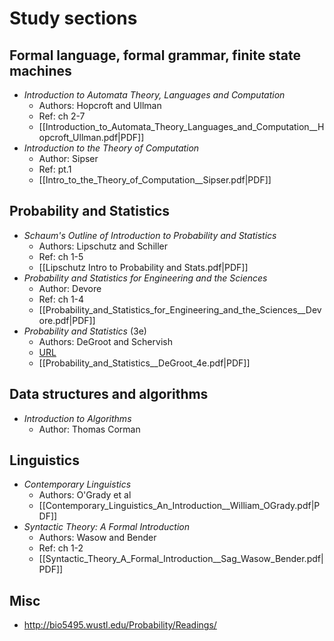 # Study sections
## Formal language, formal grammar, finite state machines
- _Introduction to Automata Theory, Languages and Computation_
	- Authors: Hopcroft and Ullman
	- Ref: ch 2-7
	- [[Introduction_to_Automata_Theory_Languages_and_Computation__Hopcroft_Ullman.pdf|PDF]]
- _Introduction to the Theory of Computation_
	- Author: Sipser
	- Ref: pt.1
	- [[Intro_to_the_Theory_of_Computation__Sipser.pdf|PDF]]

## Probability and Statistics
- _Schaum's Outline of Introduction to Probability and Statistics_
	- Authors: Lipschutz and Schiller
	- Ref: ch 1-5
	- [[Lipschutz Intro to Probability and Stats.pdf|PDF]]
- _Probability and Statistics for Engineering and the Sciences_ 
	- Author: Devore
	- Ref: ch 1-4
	- [[Probability_and_Statistics_for_Engineering_and_the_Sciences__Devore.pdf|PDF]]
- _Probability and Statistics_ (3e)
	- Authors: DeGroot and Schervish
	- [URL](http://bio5495.wustl.edu/Probability/Readings/DeGroot4thEdition.pdf)
	- [[Probability_and_Statistics__DeGroot_4e.pdf|PDF]]

## Data structures and algorithms
- _Introduction to Algorithms_
	- Author: Thomas Corman

## Linguistics
- _Contemporary Linguistics_
	- Authors: O'Grady et al
	- [[Contemporary_Linguistics_An_Introduction__William_OGrady.pdf|PDF]]
- _Syntactic Theory: A Formal Introduction_
	- Authors: Wasow and Bender
	- Ref: ch 1-2
	- [[Syntactic_Theory_A_Formal_Introduction__Sag_Wasow_Bender.pdf|PDF]]

## Misc
- http://bio5495.wustl.edu/Probability/Readings/